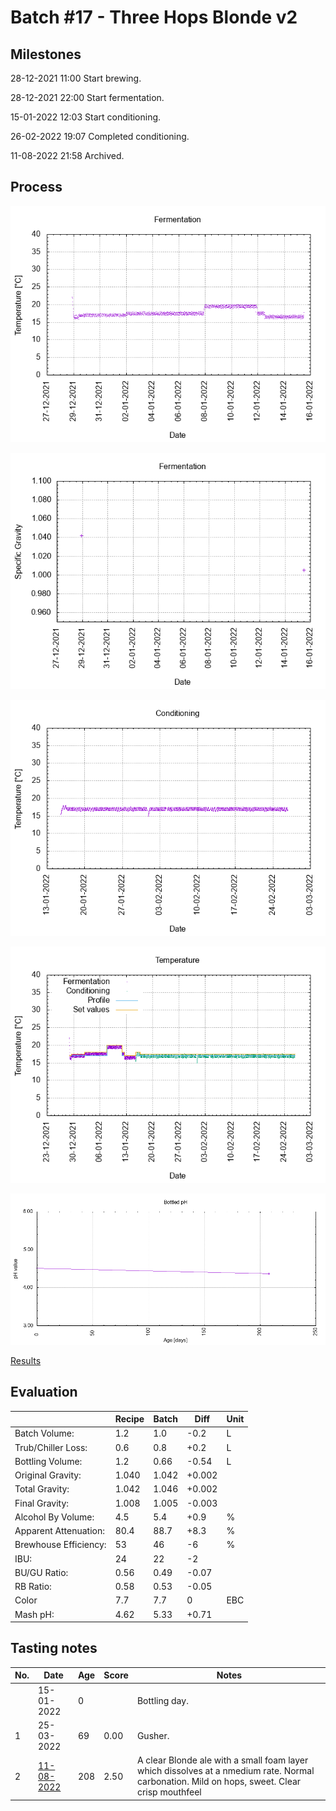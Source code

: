 # Batch #17 - Three Hops Blonde v2

## Milestones

28-12-2021 11:00 Start brewing.

28-12-2021 22:00 Start fermentation.

15-01-2022 12:03 Start conditioning.

26-02-2022 19:07 Completed conditioning.

11-08-2022 21:58 Archived.

## Process

![fermentation](fermentation.png)

![specific gravity](gravity.png)

![conditioning](conditioning.png)

![temperature](temperature.png)

![bottled pH](bottled_ph.png)

[Results](./Batch_17_Three_Hops_Blonde_v2_results.pdf)

## Evaluation

|                         | Recipe | Batch | Diff   | Unit |
|-------------------------|--------|-------|--------|------|
| Batch Volume:           | 1.2    | 1.0   | -0.2   | L    |
| Trub/Chiller Loss:      | 0.6    | 0.8   | +0.2   | L    |
| Bottling Volume:        | 1.2    | 0.66  | -0.54  | L    |
| Original Gravity:       | 1.040  | 1.042 | +0.002 |      |
| Total Gravity:          | 1.042  | 1.046 | +0.002 |      |
| Final Gravity:          | 1.008  | 1.005 | -0.003 |      |
| Alcohol By Volume:      | 4.5    | 5.4   | +0.9   | %    |
| Apparent Attenuation:   | 80.4   | 88.7  | +8.3   | %    |
| Brewhouse Efficiency:   | 53     | 46    | -6     | %    |
| IBU:                    | 24     | 22    | -2     |      |
| BU/GU Ratio:            | 0.56   | 0.49  | -0.07  |      |
| RB Ratio:               | 0.58   | 0.53  | -0.05  |      |
| Color                   | 7.7    | 7.7   |  0     | EBC  |
| Mash pH:                | 4.62   | 5.33  | +0.71  |      |

## Tasting notes

| No. | Date       | Age | Score | Notes |
|-----|------------|-----|-------|-------|
|     | 15-01-2022 |   0 |       | Bottling day. |
|   1 | 25-03-2022 |  69 |  0.00 | Gusher. |
|   2 | [11-08-2022](20220811_Batch_17_Three_Hops_Blonde_v2_BJCP_Scoresheet-2_2.pdf) | 208 |  2.50 | A clear Blonde ale with a small foam layer which dissolves at a nmedium rate. Normal carbonation. Mild on hops, sweet. Clear crisp mouthfeel |
